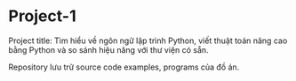 # Project-1
Project title: Tìm hiểu về ngôn ngữ lập trình Python, viết thuật toán nâng cao bằng Python và so sánh hiệu năng với thư viện có sẵn.

Repository lưu trữ source code examples, programs của đồ án.
